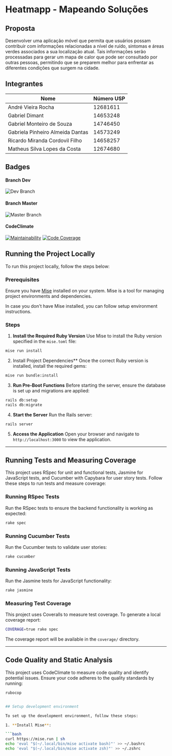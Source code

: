 # Heatmapp - Mapeando Soluções

## Proposta
Desenvolver uma aplicação móvel que permita que usuários possam contribuir com informações relacionadas a nível de ruído, sintomas e áreas verdes associados a sua localização atual.
Tais informações serão processadas para gerar um mapa de calor que pode ser consultado por outras pessoas, permitindo que se preparem melhor para enfrentar as diferentes condições que surgem na cidade.

## Integrantes

| Nome                                 | Número USP |
|--------------------------------------|------------|
| André Vieira Rocha                   | 12681611   |
| Gabriel Dimant                       | 14653248   |
| Gabriel Monteiro de Souza            | 14746450   |
| Gabriela Pinheiro Almeida Dantas     | 14573249   |
| Ricardo Miranda Cordovil Filho       | 14658257   |
| Matheus Silva Lopes da Costa         | 12674680   |


## Badges
#### Branch Dev
![Dev Branch](https://github.com/SirMonteiro/heatmapp/actions/workflows/blank.yml/badge.svg?branch=dev)

#### Branch Master
![Master Branch](https://github.com/SirMonteiro/heatmapp/actions/workflows/blank.yml/badge.svg?branch=main)

#### CodeClimate
[![Maintainability](https://qlty.sh/gh/gabi-pinheiro/projects/heatmapp/maintainability.svg)](https://qlty.sh/gh/gabi-pinheiro/projects/heatmapp)
[![Code Coverage](https://qlty.sh/gh/gabi-pinheiro/projects/heatmapp/coverage.svg)](https://qlty.sh/gh/gabi-pinheiro/projects/heatmapp)

## Running the Project Locally

To run this project locally, follow the steps below:

### Prerequisites

Ensure you have [Mise](https://mise.jdx.dev/) installed on your system. Mise is a tool for managing project environments and dependencies.

In case you don't have Mise installed, you can follow setup environment instructions.

### Steps

1. **Install the Required Ruby Version**
   Use Mise to install the Ruby version specified in the `mise.toml` file:
  ```bash
  mise run install
  ```
2. Install Project Dependencies**
  Once the correct Ruby version is installed, install the required gems:
  ```bash
  mise run bundle:install
  ```

3. **Run Pre-Boot Functions**
  Before starting the server, ensure the database is set up and migrations are applied:
  ```bash
  rails db:setup
  rails db:migrate
  ```

4. **Start the Server**
  Run the Rails server:
  ```bash
  rails server
  ```

5. **Access the Application**
  Open your browser and navigate to `http://localhost:3000` to view the application.

---

## Running Tests and Measuring Coverage

This project uses RSpec for unit and functional tests, Jasmine for JavaScript tests, and Cucumber with Capybara for user story tests. Follow these steps to run tests and measure coverage:

### Running RSpec Tests
Run the RSpec tests to ensure the backend functionality is working as expected:
```bash
rake spec
```

### Running Cucumber Tests
Run the Cucumber tests to validate user stories:
```bash
rake cucumber
```

### Running JavaScript Tests
Run the Jasmine tests for JavaScript functionality:
```bash
rake jasmine
```

### Measuring Test Coverage
This project uses Coveralls to measure test coverage. To generate a local coverage report:
```bash
COVERAGE=true rake spec
```
The coverage report will be available in the `coverage/` directory.

---

## Code Quality and Static Analysis

This project uses CodeClimate to measure code quality and identify potential issues. Ensure your code adheres to the quality standards by running:
```bash
rubocop


## Setup development environment

To set up the development environment, follow these steps:

1. **Install Mise**:

```bash
curl https://mise.run | sh
echo 'eval "$(~/.local/bin/mise activate bash)"' >> ~/.bashrc
echo 'eval "$(~/.local/bin/mise activate zsh)"' >> ~/.zshrc
```
